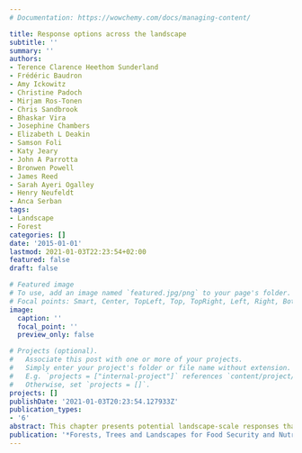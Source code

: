```yaml
---
# Documentation: https://wowchemy.com/docs/managing-content/

title: Response options across the landscape
subtitle: ''
summary: ''
authors:
- Terence Clarence Heethom Sunderland
- Frédéric Baudron
- Amy Ickowitz
- Christine Padoch
- Mirjam Ros-Tonen
- Chris Sandbrook
- Bhaskar Vira
- Josephine Chambers
- Elizabeth L Deakin
- Samson Foli
- Katy Jeary
- John A Parrotta
- Bronwen Powell
- James Reed
- Sarah Ayeri Ogalley
- Henry Neufeldt
- Anca Serban
tags:
- Landscape
- Forest
categories: []
date: '2015-01-01'
lastmod: 2021-01-03T22:23:54+02:00
featured: false
draft: false

# Featured image
# To use, add an image named `featured.jpg/png` to your page's folder.
# Focal points: Smart, Center, TopLeft, Top, TopRight, Left, Right, BottomLeft, Bottom, BottomRight.
image:
  caption: ''
  focal_point: ''
  preview_only: false

# Projects (optional).
#   Associate this post with one or more of your projects.
#   Simply enter your project's folder or file name without extension.
#   E.g. `projects = ["internal-project"]` references `content/project/deep-learning/index.md`.
#   Otherwise, set `projects = []`.
projects: []
publishDate: '2021-01-03T20:23:54.127933Z'
publication_types:
- '6'
abstract: This chapter presents potential landscape-scale responses that attempt to reconcile the oft- competing demands for agriculture, forestry and other land uses. While there is no single configuration of land-uses in any landscape that can optimise the different outcomes that may be prevalent within a particular landscape, there are options for understanding and negotiation for the inherent trade-offs that characterise such outcomes. With increasing pressure on biodiversity and ecosystem services across many landscapes from the growing impact of human activities, hard choices have to be made about how landscapes could and should be managed to optimise outcomes. In a context where views on landscape- scale management options are often deeply entrenched and conflicts of interest are difficult to recon- cile, consensus on what constitutes 'success' may be difficult to achieve. Political economy and wider governance issues have often meant that a theoretically optimal landscape is unrealistic or unachievable on the ground. However, in this chapter we attempt to provide an over-arching framework for landscape approaches and how such approaches can contribute to both conservation and the achievement of food security and nutrition goals.
publication: '*Forests, Trees and Landscapes for Food Security and Nutrition*'
---
```

